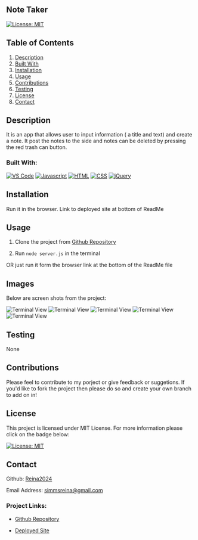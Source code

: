 ## Note Taker 


[![License: MIT](https://img.shields.io/badge/License-MIT-yellow.svg)](https://opensource.org/licenses/MIT)


  ## Table of Contents
<ol>
<li>
<a href="#description"> Description </a>
</li>
<li> <a href="#built-with"> Built With </a>
</li>
<li><a href="#installation"> Installation </a>
</li>
<li>
<a href="#usage"> Usage </a>
</li>
<li><a href="#contributions"> Contributions </a>
</li>
<li>
<a href="#testing"> Testing </a>
</li>
<li>
<a href="#license"> License </a>
</li>
<li>
<a href="#contact"> Contact </a>
</li> 
</ol>

## Description 
 
  It is an app that allows user to input information ( a title and text) and create a note. It post the notes to the side and notes can be deleted by pressing the red trash can button.
 

### Built With: 

  [![VS Code](https://img.shields.io/badge/IDE-VSCode-0000ff?style=plastic&logo=VisualStudioCode&logoWidth=10)](https://code.visualstudio.com/docs)
  [![Javascript](https://img.shields.io/badge/Language-JavaScript-ff0000?style=plastic&logo=JavaScript&logoWidth=10)](https://javascript.info/)
  [![HTML](https://img.shields.io/badge/Language-HTML-ff8000?style=plastic&logo=HTML5&logoWidth=10)](https://html.com/)
  [![CSS](https://img.shields.io/badge/Language-CSS-ffff00?style=plastic&logo=HTML5&logoWidth=10)](https://developer.mozilla.org/en-US/docs/Web/CSS)
  [![jQuery](https://img.shields.io/badge/API-jQuery-ff00ff?style=plastic&logo=jQuery&logoWidth=10)](https://jquery.com/)


## Installation 
 
   Run it in the browser. Link to deployed site at bottom of ReadMe

## Usage

1. Clone the project from [Github Repository](https://github.com/Reina2024/Note-Taker)

2. Run `node server.js` in the terminal

OR just run it form the browser link at the bottom of the ReadMe file

## Images
Below are screen shots from the project: 

![Terminal View](./images/.png)
  ![Terminal View](./images/.png)
  ![Terminal View](./images/.png)
![Terminal View](./images/.png)
![Terminal View](./images/.png)


## Testing 

  None

## Contributions 

   Please feel to contribute to my porject or give feedback or suggetions. If you'd like to fork the project then please do so and create your own branch to add on in!

## License 
 
  This project is licensed under MIT License. For more information please click on the badge below: 
  
 
 [![License: MIT](https://img.shields.io/badge/License-MIT-yellow.svg)](https://opensource.org/licenses/MIT)

## Contact 
 

  Github: 
   [Reina2024](https://github.com/Reina2024)


  Email Address: 
  [simmsreina@gmail.com](mailto:simmsreina@gmail.com)


  ### Project Links: 

 - [Github Repository](https://github.com/Reina2024/Note-Taker)

 - [Deployed Site](https:/)